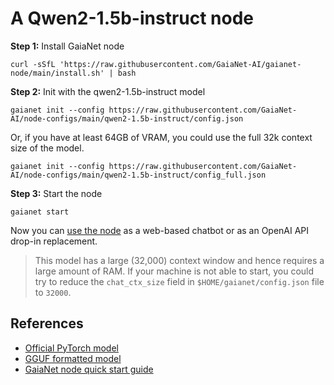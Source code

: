 # A Qwen2-1.5b-instruct node 

**Step 1:** Install GaiaNet node

```
curl -sSfL 'https://raw.githubusercontent.com/GaiaNet-AI/gaianet-node/main/install.sh' | bash
```

**Step 2:** Init with the qwen2-1.5b-instruct model

```
gaianet init --config https://raw.githubusercontent.com/GaiaNet-AI/node-configs/main/qwen2-1.5b-instruct/config.json
```
Or, if you have at least 64GB of VRAM, you could use the full 32k context size of the model.

```
gaianet init --config https://raw.githubusercontent.com/GaiaNet-AI/node-configs/main/qwen2-1.5b-instruct/config_full.json
```

**Step 3:** Start the node

```
gaianet start
```

Now you can [use the node](https://docs.gaianet.ai/user-guide/mynode) as a web-based chatbot or as an OpenAI API drop-in replacement.

> This model has a large (32,000) context window and hence requires a large amount of RAM. If your machine is not able to start, you could try to reduce the `chat_ctx_size` field in `$HOME/gaianet/config.json` file to `32000`.

## References

* [Official PyTorch model](https://huggingface.co/Qwen/Qwen2-1.5B-Instruct)
* [GGUF formatted model](https://huggingface.co/gaianet/Qwen2-1.5B-Instruct-GGUF)
* [GaiaNet node quick start guide](https://docs.gaianet.ai/node-guide/quick-start)
